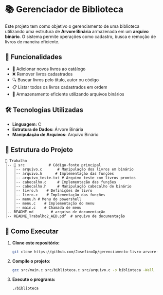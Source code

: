 # 📚 Gerenciador de Biblioteca

Este projeto tem como objetivo o gerenciamento de uma biblioteca utilizando uma estrutura de **Árvore Binária** armazenada em um **arquivo binário**. O sistema permite operações como cadastro, busca e remoção de livros de maneira eficiente.

## 🚀 Funcionalidades

- 📖 Adicionar novos livros ao catálogo
- ❌ Remover livros cadastrados
- 🔍 Buscar livros pelo título, autor ou código
- 📋 Listar todos os livros cadastrados em ordem
- 💾 Armazenamento eficiente utilizando arquivos binários

## 🛠 Tecnologias Utilizadas

- **Linguagem:** C
- **Estrutura de Dados:** Árvore Binária
- **Manipulação de Arquivos:** Arquivo Binário

## 📁 Estrutura do Projeto

```
📂 Trabalho
│-- 📂 src           # Código-fonte principal
│   │-- arquivo.c       # Manipulação dos livros em binário
│   │-- arquivo.h      # Implementação das funções
│   │-- arquivo_teste.txt # Arquivo teste com livros prontos
│   │-- cabecalho.c     # Implementação das funções  
│   │-- cabecalho.h     # Manipulação cabecalho de binário
│   │-- livro.h    # Definições de livro
│   │-- livro.c    # Implementação das funções
│   │-- menu.h # Menu do powershell
│   │-- menu.c    # Implementação do menu
│   │-- main.c    # Chamada de menu
│-- README.md        # arquivo de documentação
│-- README_Trabalho2_AED.pdf  # arquivo de documentação
```

## 📌 Como Executar

1. **Clone este repositório:**
   ```sh
   git clone https://github.com/JosefinoXp/gerenciamento-livro-arvore-binaria
   ```
2. **Compile o projeto:**
   ```sh
   gcc src/main.c src/biblioteca.c src/arquivo.c -o biblioteca -Wall
   ```
3. **Execute o programa:**
   ```sh
   ./biblioteca
   ```
